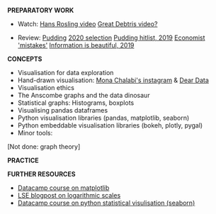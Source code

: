 **PREPARATORY WORK**

- Watch:
[Hans Rosling video](https://www.youtube.com/watch?v=hVimVzgtD6w)
[Great Debtris video?](https://www.youtube.com/watch?v=qqOJTwI3oVQ)

- Review:
[Pudding](https://pudding.cool/)
[2020 selection](https://www.visualisingdata.com/2020/09/best-of-the-visualisation-web-may-2020/)
[Pudding hitlist, 2019](https://pudding.cool/process/pudding-cup-2019/)
[Economist 'mistakes'](https://medium.economist.com/mistakes-weve-drawn-a-few-8cdd8a42d368)
[Information is beautiful, 2019](https://www.informationisbeautifulawards.com/showcase?award=2019&type=awards)

**CONCEPTS**

- Visualisation for data exploration
- Hand-drawn visualisation: [Mona Chalabi's instagram](https://www.instagram.com/monachalabi/?hl=en) & [Dear Data](http://www.dear-data.com/theproject)
- Visualisation ethics
- The Anscombe graphs and the data dinosaur
- Statistical graphs: Histograms, boxplots
- Visualising pandas dataframes
- Python visualisation libraries (pandas, matplotlib, seaborn)
- Python embeddable visualisation libraries (bokeh, plotly, pygal)
- Minor tools:

[Not done: graph theory]

**PRACTICE**


**FURTHER RESOURCES**

- [Datacamp course on matplotlib](https://learn.datacamp.com/courses/introduction-to-data-visualization-with-matplotlib)
- [LSE blogpost on logarithmic scales](https://blogs.lse.ac.uk/covid19/2020/05/19/the-public-doesnt-understand-logarithmic-graphs-often-used-to-portray-covid-19/)
- [Datacamp course on python statistical visulisation (seaborn)](https://learn.datacamp.com/courses/introduction-to-data-visualization-in-python)
